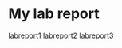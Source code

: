 # My lab report
[labreport1](https://2680991462.github.io/cse15l-lab-reports/lab-report-1-week-2)
[labreport2](https://2680991462.github.io/cse15l-lab-reports/lab-report-2-week-4)
[labreport3](https://2680991462.github.io/cse15l-lab-reports/lab-report-3-week-6)